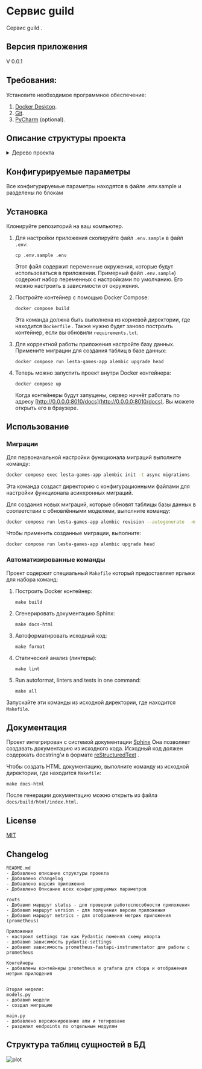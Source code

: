 # Сервис guild

Сервис guild .

## Версия приложения

V 0.0.1

## Требования:

Установите необходимое программное обеспечение:

1. [Docker Desktop](https://www.docker.com).
2. [Git](https://github.com/git-guides/install-git).
3. [PyCharm](https://www.jetbrains.com/ru-ru/pycharm/download) (optional).

## Описание структуры проекта

<details>
<summary>Дерево проекта</summary>

```
main-directory-name/
│
├── app/                      # проект
│   ├── schemas/              # Модуль в котором хранятся схемы Pydantic для обработки данных
│   ├── services/             # Сервисный слой для бизнесс логики приложения
│   ├── alembic/              # Директория с результатами миграций моделей 
│   │   ├── versions/         # Директория с миграциями
│   │   ├── env.py            # Настройки Alembic
│   │   └── ...
│   ├── db/                   # Пакет с моделями проекта и подключением к БД
│   │   ├── models/
│   │   │     └── guild.py          # Модуль в котором описаны модели приложения
│   │   ├── __init__.py
│   │   └── database.py       # Модуль с настройками подключения к БД
│   ├── alembic.ini           # ini фвйл настроек Alembic
│   ├── main.py               # Основной модуль для запуска приложения
│   └── settings.py           # Настройки приложения через Pydantic
├── tests/                    # Директория с тестами проекта
├── Dockerfile
├── docker-compose.yml        # Основной Docker Compose файл
├── .env.sample               # Файл для настроек переменных окружения
├── .gitignore                # Файл gitignore служит для игнорирования файлов для git
├── .pylintrc                 # 
├── black.toml                # 
├── LICENSE                   # Файл лицензии
├── Makefile                  # Makefile Файл приложения для удобства сборки проекта и других манипуляций с проектом
├── pytest.ini                # Файл настройки pytest
├── requirements.txt          # Файл зависимостей проекта
├── setup.cfg                 # Файл установки настроек линтеров
└── README.md
```

</details>

## Конфигурируемые параметры

Все конфигурируемые параметры находятся в файле .env.sample и разделены по блокам

## Установка

Клонируйте репозиторий на ваш компьютер.

1. Для настройки приложения скопируйте файл `.env.sample` в файл `.env`:
   
   ```shell
   cp .env.sample .env
   ```
   
   Этот файл содержит переменные окружения, которые будут использоваться в приложении. Примерный файл `.env.sample`) содержит набор переменных с настройками по умолчанию. Его можно настроить в зависимости от окружения.
2. Постройте контейнер с помощью Docker Compose:
   
   ```shell
   docker compose build
   ```
   
   Эта команда должна быть выполнена из корневой директории, где находится `Dockerfile` .
   Также нужно будет заново построить контейнер, если вы обновили `requirements.txt`.
3. Для корректной работы приложения настройте базу данных. Примените миграции для создания таблиц в базе данных:
   
   ```shell
   docker compose run lesta-games-app alembic upgrade head
   ```
4. Теперь можно запустить проект внутри Docker контейнера:
   
   ```shell
   docker compose up
   ```
   
   Когда контейнеры будут запущены, сервер начнёт работать по адресу [http://0.0.0.0:8010/docs](http://0.0.0.0:8010/docs). Вы можете открыть его в браузере.

## Использование

### Миграции

Для первоначальной настройки функционала миграций выполните команду:

```bash
docker compose exec lesta-games-app alembic init -t async migrations
```

Эта команда создаст директорию с конфигурационными файлами для настройки функционала асинхронных миграций.

Для создания новых миграций, которые обновят таблицы базы данных в соответствии с обновлёнными моделями, выполните команду:

```bash
docker compose run lesta-games-app alembic revision --autogenerate  -m "your description"
```

Чтобы применить созданные миграции, выполните:

```bash
docker compose run lesta-games-app alembic upgrade head
```

### Автоматизированные команды

Проект содержит специальный `Makefile` который предоставляет ярлыки для набора команд:

1. Построить Docker контейнер:
   
   ```shell
   make build
   ```
2. Сгенерировать документацию Sphinx:
   
   ```shell
   make docs-html
   ```
3. Автоформатировать исходный код:
   
   ```shell
   make format
   ```
4. Статический анализ (линтеры):
   
   ```shell
   make lint
   ```
5. Run autoformat, linters and tests in one command:
   
   ```shell
   make all
   ```

Запускайте эти команды из исходной директории, где находится `Makefile`.

## Документация

Проект интегрирован с системой документации [Sphinx](https://www.sphinx-doc.org/en/master/) Она позволяет создавать документацию из исходного кода. Исходный код должен содержать docstring'и в формате [reStructuredText](https://docutils.sourceforge.io/rst.html) .

Чтобы создать HTML документацию, выполните команду из исходной директории, где находится `Makefile`:

```shell
make docs-html
```

После генерации документацию можно открыть из файла `docs/build/html/index.html`.

## License

[MIT](https://choosealicense.com/licenses/mit/)

## Changelog

```
README.md
- Добавлено описание структуры проекта
- Добавлено changelog
- Добавлено версия приложения
- Добавлено Описание всех конфигурируемых параметров

routs
- Добавил маршрут status - для проверки работоспособности приложения
- Добавил маршрут version - для получения версии приложения
- Добавил маршрут metrics - для отображения метрик приложения (prometheus)

Приложение
- настроил settings так как Pydantic поменял схему ипорта
- добавил зависимость pydantic-settings
- добавил зависимость prometheus-fastapi-instrumentator для работы с prometheus

Контейнеры
- добавлены контейнеры prometheus и grafana для сбора и отображения метрик прилодения


Вторая неделя:
models.py
- добавил модели
- создал миграцию

main.py
- добавлено версионирование апи и тегироване
- разделил endpoints по отдельным модулям
```

## Структура таблиц сущностей в БД

![plot](./imgs/models.png)




